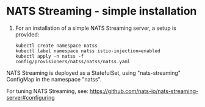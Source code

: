 # NATS Streaming - simple installation

1. For an installation of a simple NATS Streaming server, a setup is provided:
   ```sbtshell
   kubectl create namespace natss
   kubectl label namespace natss istio-injection=enabled
   kubectl apply -n natss -f config/provisioners/natss/natss/natss.yaml
   ```
NATS Streaming is deployed as a StatefulSet, using "nats-streaming" ConfigMap in the namespace "natss". 
 
For tuning NATS Streaming, see:
https://github.com/nats-io/nats-streaming-server#configuring
